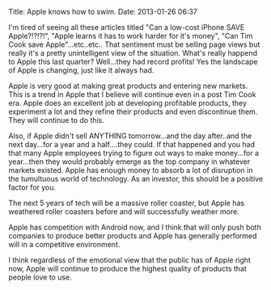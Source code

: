 Title: Apple knows how to swim.
Date: 2013-01-26 06:37 

I'm tired of seeing all these articles titled "Can a low-cost iPhone SAVE Apple?!?!?!", "Apple learns it has to work harder for it's money", "Can Tim Cook save Apple"...etc..etc.. That sentiment must be selling page views but really it's a pretty unintelligent view of the situation.
What's really happend to Apple this last quarter? Well...they had record profits! Yes the landscape of Apple is changing, just like it always had.

Apple is very good at making great products and entering new markets. This is a trend in Apple that I believe will continue even in a post Tim Cook era.  Apple does an excellent job at developing profitable products, they experiment a lot and they refine their products and even discontinue them.  They will continue to do this.

Also, if Apple didn't sell ANYTHING tomorrow...and the day after..and the next day...for a year and a half....they could. If that happened and you had that many Apple employees trying to figure out ways to make money...for a year...then they would probably emerge as the top company in whatever markets existed. Apple has enough money to absorb a lot of disruption in the tumultuous world of technology. As an investor, this should be a positive factor for you.

The next 5 years of tech will be a massive roller coaster, but Apple has weathered roller coasters before and will successfully weather more.

Apple has competition with Android now, and I think that will only push both companies to produce better products and Apple has generally performed will in a competitive environment.

I think regardless of the emotional view that the public has of Apple right now, Apple will continue to produce the highest quality of products that people love to use.